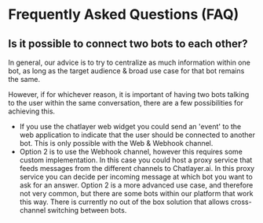 # Frequently Asked Questions \(FAQ\)

## Is it possible to connect two bots to each other?

In general, our advice is to try to centralize as much information within one bot, as long as the target audience & broad use case for that bot remains the same.

However, if for whichever reason, it is important of having two bots talking to the user within the same conversation, there are a few possibilities for achieving this.

* If you use the chatlayer web widget you could send an 'event' to the web application to indicate that the user should be connected to another bot. This is only possible with the Web & Webhook channel. 
* Option 2 is to use the Webhook channel, however this requires some custom implementation. In this case you could host a proxy service that feeds messages from the different channels to Chatlayer.ai. In this proxy service you can decide per incoming message at which bot you want to ask for an answer. Option 2 is a more advanced use case, and therefore not very common, but there are some bots within our platform that work this way. There is currently no out of the box solution that allows cross-channel switching between bots.

